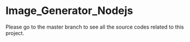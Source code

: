 # Image_Generator_Nodejs

Please go to the master branch to see all the source codes related to this project.
